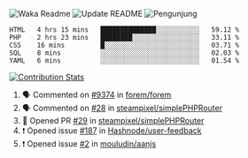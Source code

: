 ![Waka Readme](https://github.com/mzaini30/mzaini30/workflows/Waka%20Readme/badge.svg)
![Update README](https://github.com/mzaini30/mzaini30/workflows/Update%20README/badge.svg)
![Pengunjung](https://visitor-badge.laobi.icu/badge?page_id=mzaini30.mzaini30)

<!--START_SECTION:waka-->
```text
HTML   4 hrs 15 mins   ██████████████░░░░░░░░░░░   59.12 % 
PHP    2 hrs 23 mins   ████████░░░░░░░░░░░░░░░░░   33.11 % 
CSS    16 mins         █░░░░░░░░░░░░░░░░░░░░░░░░   03.71 % 
SQL    8 mins          ░░░░░░░░░░░░░░░░░░░░░░░░░   02.03 % 
YAML   6 mins          ░░░░░░░░░░░░░░░░░░░░░░░░░   01.54 %
```
<!--END_SECTION:waka-->

[![Contribution Stats](https://github-contribution-stats.vercel.app/api/?username=mzaini30)](https://github.com/LordDashMe/github-contribution-stats/)

<!--START_SECTION:activity-->
1. 🗣 Commented on [#9374](https://github.com//forem/forem/issues/9374) in [forem/forem](https://github.com//forem/forem)
2. 🗣 Commented on [#28](https://github.com//steampixel/simplePHPRouter/issues/28) in [steampixel/simplePHPRouter](https://github.com//steampixel/simplePHPRouter)
3. 💪 Opened PR [#29](https://github.com//steampixel/simplePHPRouter/pull/29) in [steampixel/simplePHPRouter](https://github.com//steampixel/simplePHPRouter)
4. ❗️ Opened issue [#187](https://github.com//Hashnode/user-feedback/issues/187) in [Hashnode/user-feedback](https://github.com//Hashnode/user-feedback)
5. ❗️ Opened issue [#2](https://github.com//mouludin/aanjs/issues/2) in [mouludin/aanjs](https://github.com//mouludin/aanjs)
<!--END_SECTION:activity-->

<!-- Untuk pin repositori tambahan -->
<!-- [![Dev.to](https://github-readme-stats.vercel.app/api/pin/?username=forem&repo=forem)](https://github.com/forem/forem) -->

